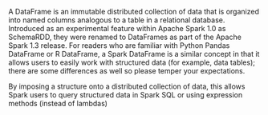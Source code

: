 A DataFrame is an immutable distributed collection of data that is organized into named columns analogous to a table in a relational database. Introduced as an experimental feature within Apache Spark 1.0 as SchemaRDD, they were renamed to DataFrames as part of the Apache Spark 1.3 release. For readers who are familiar with Python Pandas DataFrame or R DataFrame, a Spark DataFrame is a similar concept in that it allows users to easily work with structured data (for example, data tables); there are some differences as well so please temper your expectations.

By imposing a structure onto a distributed collection of data, this allows Spark users to query structured data in Spark SQL or using expression methods (instead of lambdas)
